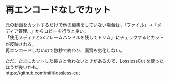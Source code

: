 # 再エンコードなしでカット

元の動画をカットするだけで他の編集をしていない場合は、「ファイル」→「メディア管理...」からコピーを行うと良い。  
「使用メディアとxxフレームハンドルを残してトリム」にチェックするとカットが反映される。  
再エンコードしないので数秒で終わり、画質も劣化しない。

ただ、たまにカットした長さと合わないときがあるので、LosslessCut を使ったほうが良いかも。  
https://github.com/mifi/lossless-cut
